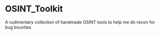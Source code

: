 # OSINT_Toolkit
A rudimentary collection of handmade OSINT tools to help me do recon for bug bounties
